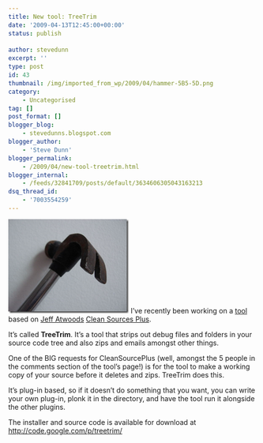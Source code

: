 ```yaml
---
title: New tool: TreeTrim
date: '2009-04-13T12:45:00+00:00'
status: publish

author: stevedunn
excerpt: ''
type: post
id: 43
thumbnail: /img/imported_from_wp/2009/04/hammer-5B5-5D.png
category:
    - Uncategorised
tag: []
post_format: []
blogger_blog:
    - stevedunns.blogspot.com
blogger_author:
    - 'Steve Dunn'
blogger_permalink:
    - /2009/04/new-tool-treetrim.html
blogger_internal:
    - /feeds/32841709/posts/default/3634606305043163213
dsq_thread_id:
    - '7003554259'
---
```

![hammer](/img/imported_from_wp/2009/04/hammer-5B5-5D.png "hammer") I’ve recently been working on a [tool](http://code.google.com/p/treetrim/) based on [Jeff Atwoods](http://www.codinghorror.com/blog/) [Clean Sources Plus](http://www.codinghorror.com/blog/archives/000368.html).

It’s called **TreeTrim**. It’s a tool that strips out debug files and folders in your source code tree and also zips and emails amongst other things.

One of the BIG requests for CleanSourcePlus (well, amongst the 5 people in the comments section of the tool’s page!) is for the tool to make a working copy of your source before it deletes and zips. TreeTrim does this.

It’s plug-in based, so if it doesn’t do something that you want, you can write your own plug-in, plonk it in the directory, and have the tool run it alongside the other plugins.

The installer and source code is available for download at <http://code.google.com/p/treetrim/>
